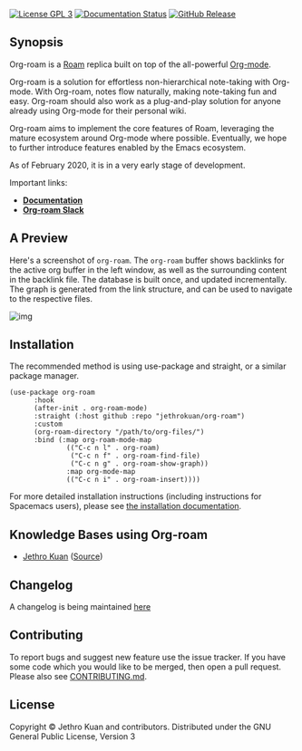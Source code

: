 [![License GPL 3][badge-license]](http://www.gnu.org/licenses/gpl-3.0.txt)
[![Documentation Status](https://readthedocs.org/projects/org-roam/badge/?version=latest)](https://org-roam.readthedocs.io/en/latest/?badge=latest)
[![GitHub Release](https://img.shields.io/github/v/release/jethrokuan/org-roam)](https://img.shields.io/github/v/release/jethrokuan/org-roam)

## Synopsis

Org-roam is a [Roam][roamresearch] replica built on top of the
all-powerful [Org-mode][org].

Org-roam is a solution for effortless non-hierarchical note-taking
with Org-mode. With Org-roam, notes flow naturally, making note-taking
fun and easy. Org-roam should also work as a plug-and-play solution
for anyone already using Org-mode for their personal wiki.

Org-roam aims to implement the core features of Roam, leveraging the
mature ecosystem around Org-mode where possible. Eventually, we hope
to further introduce features enabled by the Emacs ecosystem.

As of February 2020, it is in a very early stage of development. 

Important links:

- **[Documentation][docs]**
- **[Org-roam Slack][slack]**
## A Preview

Here's a screenshot of `org-roam`. The `org-roam` buffer shows
backlinks for the active org buffer in the left window, as well as the
surrounding content in the backlink file. The database is built once,
and updated incrementally. The graph is generated from the link
structure, and can be used to navigate to the respective files.

![img](doc/images/org-roam-graph.gif)

## Installation

The recommended method is using use-package and straight, or a similar package manager.

```emacs-lisp
(use-package org-roam
      :hook 
      (after-init . org-roam-mode)
      :straight (:host github :repo "jethrokuan/org-roam")
      :custom
      (org-roam-directory "/path/to/org-files/")
      :bind (:map org-roam-mode-map
              (("C-c n l" . org-roam)
               ("C-c n f" . org-roam-find-file)
               ("C-c n g" . org-roam-show-graph))
              :map org-mode-map
              (("C-c n i" . org-roam-insert))))
```

For more detailed installation instructions (including instructions for
Spacemacs users), please see [the installation
documentation](https://org-roam.readthedocs.io/en/develop/installation/).

## Knowledge Bases using Org-roam

- [Jethro Kuan](https://braindump.jethro.dev/)
  ([Source](https://github.com/jethrokuan/braindump/tree/master/org))

## Changelog

A changelog is being maintained [here](CHANGELOG.md)

## Contributing

To report bugs and suggest new feature use the issue tracker. If you
have some code which you would like to be merged, then open a pull
request. Please also see [CONTRIBUTING.md](.github/CONTRIBUTING.md).

## License

Copyright © Jethro Kuan and contributors. Distributed under the GNU
General Public License, Version 3

[roamresearch]: https://www.roamresearch.com/
[org]: https://orgmode.org/
[badge-license]: https://img.shields.io/badge/license-GPL_3-green.svg
[docs]: https://org-roam.readthedocs.io/
[slack]: https://join.slack.com/t/orgroam/shared_invite/zt-clh0g0tx-j8xg1kVxnrWdKt16gmSGPQ
